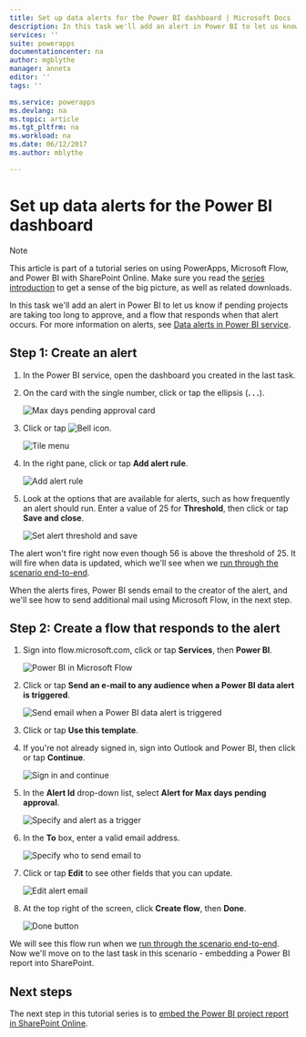 ```yaml
---
title: Set up data alerts for the Power BI dashboard | Microsoft Docs
description: In this task we'll add an alert in Power BI to let us know if pending projects are taking too long to approve, and a flow that responds when that alert occurs.
services: ''
suite: powerapps
documentationcenter: na
author: mgblythe
manager: anneta
editor: ''
tags: ''

ms.service: powerapps
ms.devlang: na
ms.topic: article
ms.tgt_pltfrm: na
ms.workload: na
ms.date: 06/12/2017
ms.author: mblythe

---
```

# Set up data alerts for the Power BI dashboard
> [!NOTE]
> This article is part of a tutorial series on using PowerApps, Microsoft Flow, and Power BI with SharePoint Online. Make sure you read the [series introduction](sharepoint-scenario-intro.md) to get a sense of the big picture, as well as related downloads.

In this task we'll add an alert in Power BI to let us know if pending projects are taking too long to approve, and a flow that responds when that alert occurs. For more information on alerts, see [Data alerts in Power BI service](https://docs.microsoft.com/power-bi/service-set-data-alerts).

## Step 1: Create an alert
1. In the Power BI service, open the dashboard you created in the last task.
2. On the card with the single number, click or tap the ellipsis (**. . .**).
   
    ![Max days pending approval card](./media/sharepoint-scenario-alerts-flow/07-01-01-tile-ellipsis.png)
3. Click or tap ![Bell icon](./media/sharepoint-scenario-alerts-flow/icon-bell.png).
   
    ![Tile menu](./media/sharepoint-scenario-alerts-flow/07-01-02-tile-bell.png)
4. In the right pane, click or tap **Add alert rule**.
   
    ![Add alert rule](./media/sharepoint-scenario-alerts-flow/07-01-03-add-alert.png)
5. Look at the options that are available for alerts, such as how frequently an alert should run. Enter a value of 25 for **Threshold**, then click or tap **Save and close**.
   
    ![Set alert threshold and save](./media/sharepoint-scenario-alerts-flow/07-01-04-save-alert.png)

The alert won't fire right now even though 56 is above the threshold of 25. It will fire when data is updated, which we'll see when we [run through the scenario end-to-end](../sharepoint-scenario-summary.md).

When the alerts fires, Power BI sends email to the creator of the alert, and we'll see how to send additional mail using Microsoft Flow, in the next step.

## Step 2: Create a flow that responds to the alert
1. Sign into flow.microsoft.com, click or tap **Services**, then **Power BI**.
   
    ![Power BI in Microsoft Flow](./media/sharepoint-scenario-alerts-flow/07-01-05-power-bi.png)
2. Click or tap **Send an e-mail to any audience when a Power BI data alert is triggered**.
   
    ![Send email when a Power BI data alert is triggered](./media/sharepoint-scenario-alerts-flow/07-01-06-alert-flow.png)
3. Click or tap **Use this template**.
4. If you're not already signed in, sign into Outlook and Power BI, then click or tap **Continue**.
   
    ![Sign in and continue](./media/sharepoint-scenario-alerts-flow/07-01-08-continue.png)
5. In the **Alert Id** drop-down list, select **Alert for Max days pending approval**.
   
    ![Specify and alert as a trigger](./media/sharepoint-scenario-alerts-flow/07-01-09-choose-alert.png)
6. In the **To** box, enter a valid email address.
   
    ![Specify who to send email to](./media/sharepoint-scenario-alerts-flow/07-01-10-choose-email.png)
7. Click or tap **Edit** to see other fields that you can update.
   
    ![Edit alert email](./media/sharepoint-scenario-alerts-flow/07-01-11-email-full.png)
8. At the top right of the screen, click **Create flow**, then **Done**.
   
    ![Done button](./media/sharepoint-scenario-alerts-flow/07-01-12-done.png)

We will see this flow run when we [run through the scenario end-to-end](../sharepoint-scenario-summary.md). Now we'll move on to the last task in this scenario - embedding a Power BI report into SharePoint.

## Next steps
The next step in this tutorial series is to [embed the Power BI project report in SharePoint Online](sharepoint-scenario-embed-report.md).

